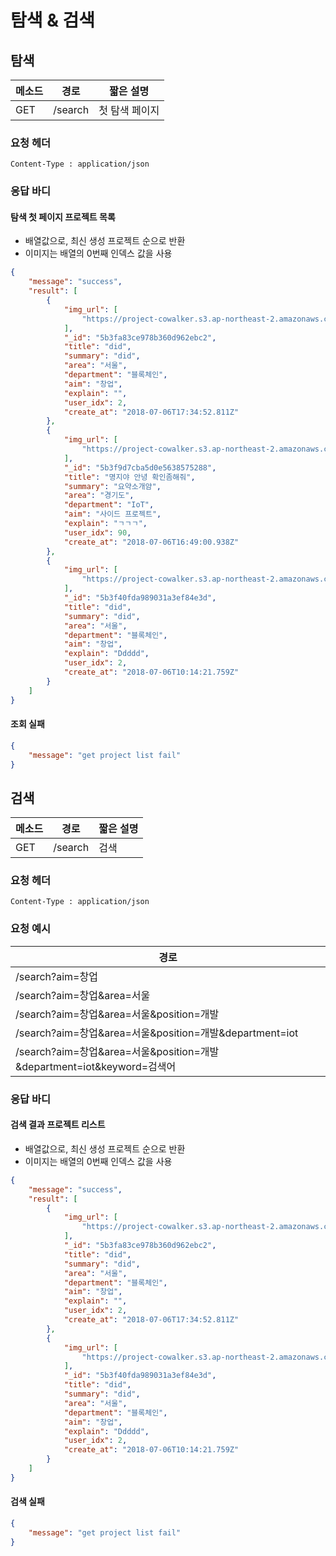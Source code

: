 # 탐색 & 검색
## 탐색

메소드 | 경로    | 짧은 설명
--- | ----- | ---------
GET | /search | 첫 탐색 페이지 

### 요청 헤더

```
Content-Type : application/json
```

### 응답 바디

#### 탐색 첫 페이지 프로젝트 목록

* 배열값으로, 최신 생성 프로젝트 순으로 반환
* 이미지는 배열의 0번째 인덱스 값을 사용

```json
{
    "message": "success",
    "result": [
        {
            "img_url": [
                "https://project-cowalker.s3.ap-northeast-2.amazonaws.com/1530898490364.jpg"
            ],
            "_id": "5b3fa83ce978b360d962ebc2",
            "title": "did",
            "summary": "did",
            "area": "서울",
            "department": "블록체인",
            "aim": "창업",
            "explain": "",
            "user_idx": 2,
            "create_at": "2018-07-06T17:34:52.811Z"
        },
        {
            "img_url": [
                "https://project-cowalker.s3.ap-northeast-2.amazonaws.com/1530895740742.jpg"
            ],
            "_id": "5b3f9d7cba5d0e5638575288",
            "title": "명지야 안녕 확인좀해줘",
            "summary": "요약소개얌",
            "area": "경기도",
            "department": "IoT",
            "aim": "사이드 프로젝트",
            "explain": "ㄱㄱㄱ",
            "user_idx": 90,
            "create_at": "2018-07-06T16:49:00.938Z"
        },
        {
            "img_url": [
                "https://project-cowalker.s3.ap-northeast-2.amazonaws.com/1530872050604.jpg"
            ],
            "_id": "5b3f40fda989031a3ef84e3d",
            "title": "did",
            "summary": "did",
            "area": "서울",
            "department": "블록체인",
            "aim": "창업",
            "explain": "Ddddd",
            "user_idx": 2,
            "create_at": "2018-07-06T10:14:21.759Z"
        }
    ]
}
```

#### 조회 실패

```json
{
    "message": "get project list fail"
}
```

## 검색

메소드  | 경로   | 짧은 설명
---- | ---- | --------------
GET | /search | 검색 

### 요청 헤더

```
Content-Type : application/json
```

### 요청 예시

| 경로                                                         |
| ------------------------------------------------------------ |
| /search?aim=창업                                             |
| /search?aim=창업&area=서울                                   |
| /search?aim=창업&area=서울&position=개발                     |
| /search?aim=창업&area=서울&position=개발&department=iot      |
| /search?aim=창업&area=서울&position=개발&department=iot&keyword=검색어 |

### 응답 바디

#### 검색 결과 프로젝트 리스트

- 배열값으로, 최신 생성 프로젝트 순으로 반환
- 이미지는 배열의 0번째 인덱스 값을 사용

```json
{
    "message": "success",
    "result": [
        {
            "img_url": [
                "https://project-cowalker.s3.ap-northeast-2.amazonaws.com/1530898490364.jpg"
            ],
            "_id": "5b3fa83ce978b360d962ebc2",
            "title": "did",
            "summary": "did",
            "area": "서울",
            "department": "블록체인",
            "aim": "창업",
            "explain": "",
            "user_idx": 2,
            "create_at": "2018-07-06T17:34:52.811Z"
        },
        {
            "img_url": [
                "https://project-cowalker.s3.ap-northeast-2.amazonaws.com/1530872050604.jpg"
            ],
            "_id": "5b3f40fda989031a3ef84e3d",
            "title": "did",
            "summary": "did",
            "area": "서울",
            "department": "블록체인",
            "aim": "창업",
            "explain": "Ddddd",
            "user_idx": 2,
            "create_at": "2018-07-06T10:14:21.759Z"
        }
    ]
}
```

#### 검색 실패

```json
{
    "message": "get project list fail"
}
```
